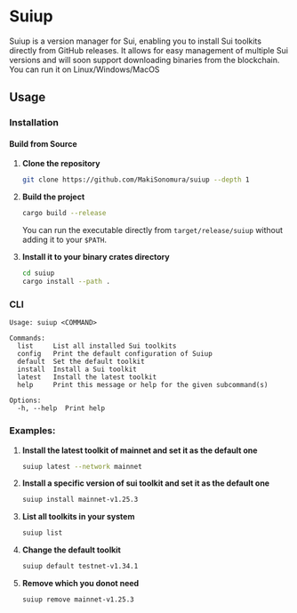 # Suiup

Suiup is a version manager for Sui, enabling you to install Sui toolkits directly from GitHub releases. It allows for easy management of multiple Sui versions and will soon support downloading binaries from the blockchain. You can run it on Linux/Windows/MacOS
## Usage

### Installation

#### Build from Source
1. **Clone the repository**
   ```bash
   git clone https://github.com/MakiSonomura/suiup --depth 1
   ```
2. **Build the project**
   ```bash
   cargo build --release
   ```
   You can run the executable directly from `target/release/suiup` without adding it to your `$PATH`.

3. **Install it to your binary crates directory**
   ```bash
   cd suiup
   cargo install --path .
   ```

### CLI
```text
Usage: suiup <COMMAND>

Commands:
  list     List all installed Sui toolkits
  config   Print the default configuration of Suiup
  default  Set the default toolkit
  install  Install a Sui toolkit
  latest   Install the latest toolkit
  help     Print this message or help for the given subcommand(s)

Options:
  -h, --help  Print help

```

### Examples:

1. **Install the latest toolkit of mainnet and set it as the default one**
   ```bash
   suiup latest --network mainnet 
   ```
2. **Install a specific version of sui toolkit and set it as the default one**
   ```bash
   suiup install mainnet-v1.25.3
   ```
3. **List all toolkits in your system**
   ```bash
   suiup list
   ```
4. **Change the default toolkit**

   ```bash
   suiup default testnet-v1.34.1
   ```
5. **Remove which you donot need**
    ```bash
    suiup remove mainnet-v1.25.3
    ```
